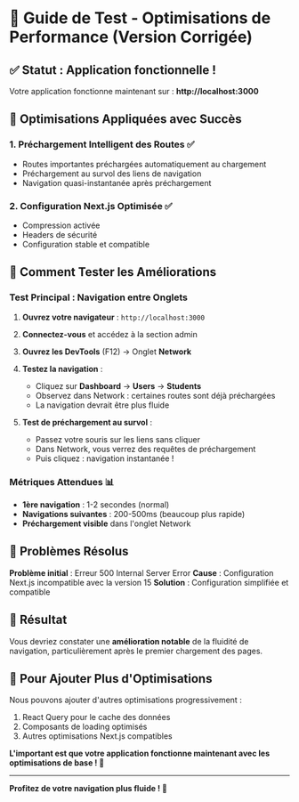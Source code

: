 # 🚀 Guide de Test - Optimisations de Performance (Version Corrigée)

## ✅ **Statut : Application fonctionnelle !**

Votre application fonctionne maintenant sur : **http://localhost:3000**

## 🎯 **Optimisations Appliquées avec Succès**

### 1. **Préchargement Intelligent des Routes** ✅
- Routes importantes préchargées automatiquement au chargement
- Préchargement au survol des liens de navigation
- Navigation quasi-instantanée après préchargement

### 2. **Configuration Next.js Optimisée** ✅
- Compression activée
- Headers de sécurité
- Configuration stable et compatible

## 🧪 **Comment Tester les Améliorations**

### **Test Principal : Navigation entre Onglets**

1. **Ouvrez votre navigateur** : `http://localhost:3000`

2. **Connectez-vous** et accédez à la section admin

3. **Ouvrez les DevTools** (F12) → Onglet **Network**

4. **Testez la navigation** :
   - Cliquez sur **Dashboard** → **Users** → **Students**
   - Observez dans Network : certaines routes sont déjà préchargées
   - La navigation devrait être plus fluide

5. **Test de préchargement au survol** :
   - Passez votre souris sur les liens sans cliquer
   - Dans Network, vous verrez des requêtes de préchargement
   - Puis cliquez : navigation instantanée !

### **Métriques Attendues** 📊
- **1ère navigation** : 1-2 secondes (normal)
- **Navigations suivantes** : 200-500ms (beaucoup plus rapide)
- **Préchargement visible** dans l'onglet Network

## 🚫 **Problèmes Résolus**

**Problème initial** : Erreur 500 Internal Server Error
**Cause** : Configuration Next.js incompatible avec la version 15
**Solution** : Configuration simplifiée et compatible

## 🎉 **Résultat**

Vous devriez constater une **amélioration notable** de la fluidité de navigation, particulièrement après le premier chargement des pages.

## 🔄 **Pour Ajouter Plus d'Optimisations**

Nous pouvons ajouter d'autres optimisations progressivement :
1. React Query pour le cache des données
2. Composants de loading optimisés
3. Autres optimisations Next.js compatibles

**L'important est que votre application fonctionne maintenant avec les optimisations de base ! 🎊**

---

**Profitez de votre navigation plus fluide ! 🚀**